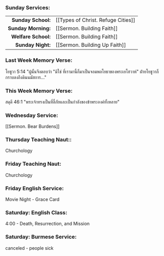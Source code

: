 ### Sunday Services:
| | |
| --:|:-- |
| **Sunday School:**  | [[Types of Christ. Refuge Cities]]
| **Sunday Morning:** | [[Sermon. Building Faith]]
| **Welfare School:** | [[Sermon. Building Faith]]
| **Sunday Night:**   | [[Sermon. Building Up Faith]]
### Last Week Memory Verse:
โยชูวา 5:14 "ผู้นั้นจึงตอบว่า "มิใช่ ที่เรามานี้ก็มาเป็นจอมพลโยธาของพระเยโฮวาห์" ฝ่ายโยชูวาก็กราบลงถึงดินนมัสการ..."
### This Week Memory Verse:
สดุดี 46:1 "พระเจ้าทรงเป็นที่ลี้ภัยและเป็นกำลังของข้าพระองค์ทั้งหลาย"
### Wednesday Service:
[[Sermon. Bear Burdens]]
### Thursday Teaching Naut::
Churchology
### Friday Teaching Naut:
Churchology
### Friday English Service:
Movie Night - Grace Card
### Saturday: English Class:
4:00 - Death, Resurrection, and Mission
### Saturday: Burmese Service:
canceled - people sick